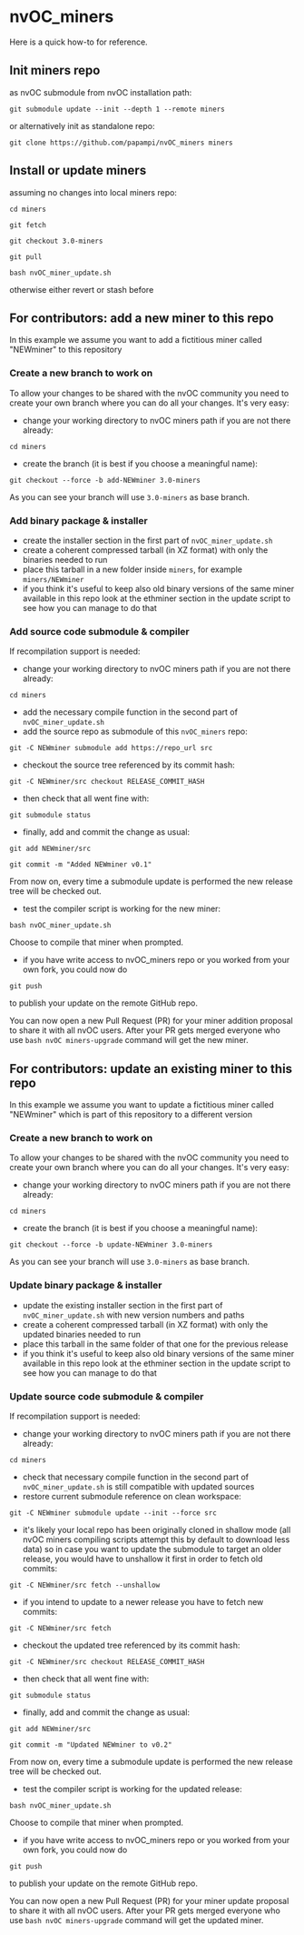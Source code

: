 # nvOC_miners

Here is a quick how-to for reference.

## Init miners repo
as nvOC submodule from nvOC installation path:

`git submodule update --init --depth 1 --remote miners`

or alternatively init as standalone repo:

`git clone https://github.com/papampi/nvOC_miners miners`

## Install or update miners
assuming no changes into local miners repo:

`cd miners`

`git fetch`

`git checkout 3.0-miners`

`git pull`

`bash nvOC_miner_update.sh`

otherwise either revert or stash before

## For contributors: add a new miner to this repo
In this example we assume you want to add a fictitious miner called "NEWminer" to this repository

### Create a new branch to work on
To allow your changes to be shared with the nvOC community you need to create your own branch where you can do all your changes.
It's very easy:
- change your working directory to nvOC miners path if you are not there already:

`cd miners`

- create the branch (it is best if you choose a meaningful name):

`git checkout --force -b add-NEWminer 3.0-miners`

As you can see your branch will use `3.0-miners` as base branch.

### Add binary package & installer
- create the installer section in the first part of `nvOC_miner_update.sh`
- create a coherent compressed tarball (in XZ format) with only the binaries needed to run
- place this tarball in a new folder inside `miners`, for example `miners/NEWminer`
- if you think it's useful to keep also old binary versions of the same miner available in this repo look at the ethminer section in the update script to see how you can manage to do that

### Add source code submodule & compiler
If recompilation support is needed:
- change your working directory to nvOC miners path if you are not there already:

`cd miners`

- add the necessary compile function in the second part of `nvOC_miner_update.sh`
- add the source repo as submodule of this `nvOC_miners` repo:

`git -C NEWminer submodule add https://repo_url src`

- checkout the source tree referenced by its commit hash:

`git -C NEWminer/src checkout RELEASE_COMMIT_HASH`

- then check that all went fine with:

`git submodule status`

- finally, add and commit the change as usual:

`git add NEWminer/src`

`git commit -m "Added NEWminer v0.1"`

From now on, every time a submodule update is performed the new release tree will be checked out.

- test the compiler script is working for the new miner:

`bash nvOC_miner_update.sh`

Choose to compile that miner when prompted.

- if you have write access to nvOC_miners repo or you worked from your own fork, you could now do

`git push`

to publish your update on the remote GitHub repo.

You can now open a new Pull Request (PR) for your miner addition proposal to share it with all nvOC users.
After your PR gets merged everyone who use `bash nvOC miners-upgrade` command will get the new miner.

## For contributors: update an existing miner to this repo
In this example we assume you want to update a fictitious miner called "NEWminer" which is part of this repository to a different version

### Create a new branch to work on
To allow your changes to be shared with the nvOC community you need to create your own branch where you can do all your changes.
It's very easy:
- change your working directory to nvOC miners path if you are not there already:

`cd miners`

- create the branch (it is best if you choose a meaningful name):

`git checkout --force -b update-NEWminer 3.0-miners`

As you can see your branch will use `3.0-miners` as base branch.

### Update binary package & installer
- update the existing installer section in the first part of `nvOC_miner_update.sh` with new version numbers and paths
- create a coherent compressed tarball (in XZ format) with only the updated binaries needed to run
- place this tarball in the same folder of that one for the previous release
- if you think it's useful to keep also old binary versions of the same miner available in this repo look at the ethminer section in the update script to see how you can manage to do that

### Update source code submodule & compiler
If recompilation support is needed:
- change your working directory to nvOC miners path if you are not there already:

`cd miners`

- check that necessary compile function in the second part of `nvOC_miner_update.sh` is still compatible with updated sources
- restore current submodule reference on clean workspace:

`git -C NEWminer submodule update --init --force src`

- it's likely your local repo has been originally cloned in shallow mode (all nvOC miners compiling scripts attempt this by default to download less data) so in case you want to update the submodule to target an older release, you would have to unshallow it first in order to fetch old commits:

`git -C NEWminer/src fetch --unshallow`

- if you intend to update to a newer release you have to fetch new commits:

`git -C NEWminer/src fetch`

- checkout the updated tree referenced by its commit hash:

`git -C NEWminer/src checkout RELEASE_COMMIT_HASH`

- then check that all went fine with:

`git submodule status`

- finally, add and commit the change as usual:

`git add NEWminer/src`

`git commit -m "Updated NEWminer to v0.2"`

From now on, every time a submodule update is performed the new release tree will be checked out.

- test the compiler script is working for the updated release:

`bash nvOC_miner_update.sh`

Choose to compile that miner when prompted.

- if you have write access to nvOC_miners repo or you worked from your own fork, you could now do

`git push`

to publish your update on the remote GitHub repo.

You can now open a new Pull Request (PR) for your miner update proposal to share it with all nvOC users.
After your PR gets merged everyone who use `bash nvOC miners-upgrade` command will get the updated miner.